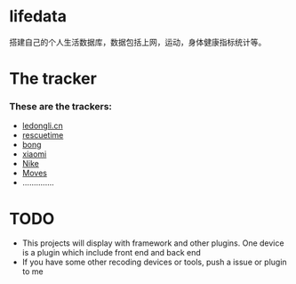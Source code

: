 lifedata
========

搭建自己的个人生活数据库，数据包括上网，运动，身体健康指标统计等。

# The tracker
### These are the trackers:
- [ledongli.cn](ledongli.cn)
- [rescuetime](https://www.rescuetime.com/developers)
- [bong](http://www.bong.cn/)
- [xiaomi](http://www.mi.com/shouhuan)
- [Nike](https://developer.nike.com/index.html)
- [Moves](https://dev.moves-app.com/)
- ..............

# TODO
- This projects will display with framework and other plugins. One device is a plugin which include front end and back end
- If you have some other recoding devices or tools, push a issue or plugin to me
